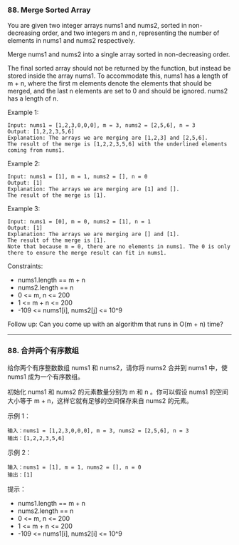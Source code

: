 ### 88. Merge Sorted Array
You are given two integer arrays nums1 and nums2, sorted in non-decreasing order, and two integers m and n, representing the number of elements in nums1 and nums2 respectively.

Merge nums1 and nums2 into a single array sorted in non-decreasing order.

The final sorted array should not be returned by the function, but instead be stored inside the array nums1. To accommodate this, nums1 has a length of m + n, where the first m elements denote the elements that should be merged, and the last n elements are set to 0 and should be ignored. nums2 has a length of n.



Example 1:

	Input: nums1 = [1,2,3,0,0,0], m = 3, nums2 = [2,5,6], n = 3
	Output: [1,2,2,3,5,6]
	Explanation: The arrays we are merging are [1,2,3] and [2,5,6].
	The result of the merge is [1,2,2,3,5,6] with the underlined elements coming from nums1.

Example 2:

	Input: nums1 = [1], m = 1, nums2 = [], n = 0
	Output: [1]
	Explanation: The arrays we are merging are [1] and [].
	The result of the merge is [1].

Example 3:

	Input: nums1 = [0], m = 0, nums2 = [1], n = 1
	Output: [1]
	Explanation: The arrays we are merging are [] and [1].
	The result of the merge is [1].
	Note that because m = 0, there are no elements in nums1. The 0 is only there to ensure the merge result can fit in nums1.



Constraints:

* nums1.length == m + n
* nums2.length == n
* 0 <= m, n <= 200
* 1 <= m + n <= 200
* -109 <= nums1[i], nums2[j] <= 10^9


Follow up: Can you come up with an algorithm that runs in O(m + n) time?


----

### 88. 合并两个有序数组
给你两个有序整数数组 nums1 和 nums2，请你将 nums2 合并到 nums1 中，使 nums1 成为一个有序数组。

初始化 nums1 和 nums2 的元素数量分别为 m 和 n 。你可以假设 nums1 的空间大小等于 m + n，这样它就有足够的空间保存来自 nums2 的元素。



示例 1：

	输入：nums1 = [1,2,3,0,0,0], m = 3, nums2 = [2,5,6], n = 3
	输出：[1,2,2,3,5,6]

示例 2：

	输入：nums1 = [1], m = 1, nums2 = [], n = 0
	输出：[1]



提示：

* nums1.length == m + n
* nums2.length == n
* 0 <= m, n <= 200
* 1 <= m + n <= 200
* -109 <= nums1[i], nums2[i] <= 10^9


